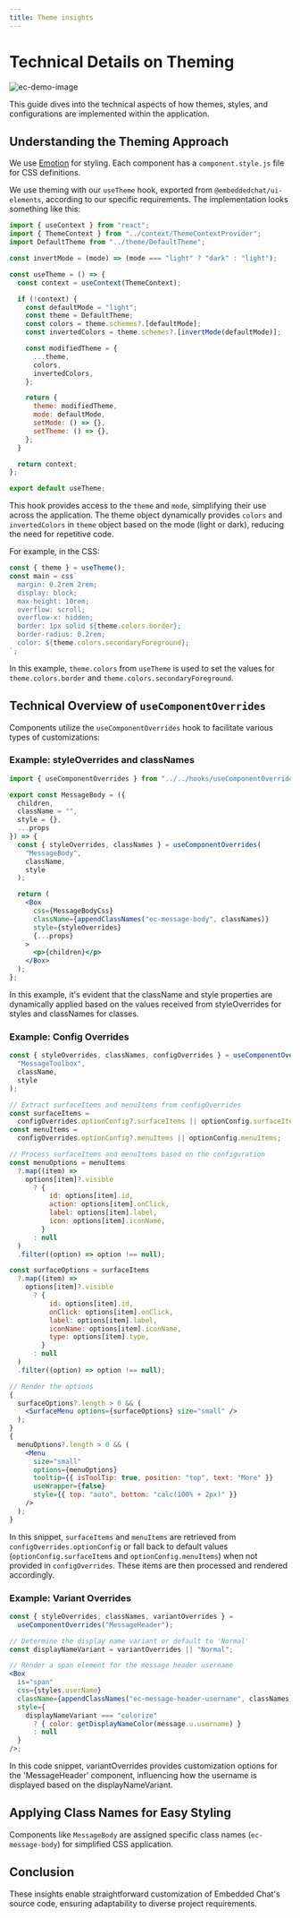 ```yaml
---
title: Theme insights
---
```

# Technical Details on Theming

![ec-demo-image](https://github.com/RocketChat/EmbeddedChat/assets/78961432/b85c7b8a-65e2-4a90-a843-f4072c942ac0)

This guide dives into the technical aspects of how themes, styles, and configurations are implemented within the application.

## Understanding the Theming Approach

We use [Emotion](https://emotion.sh/) for styling. Each component has a `component.style.js` file for CSS definitions.

We use theming with our `useTheme` hook, exported from `@embeddedchat/ui-elements`, according to our specific requirements. The implementation looks something like this:

```jsx
import { useContext } from "react";
import { ThemeContext } from "../context/ThemeContextProvider";
import DefaultTheme from "../theme/DefaultTheme";

const invertMode = (mode) => (mode === "light" ? "dark" : "light");

const useTheme = () => {
  const context = useContext(ThemeContext);

  if (!context) {
    const defaultMode = "light";
    const theme = DefaultTheme;
    const colors = theme.schemes?.[defaultMode];
    const invertedColors = theme.schemes?.[invertMode(defaultMode)];

    const modifiedTheme = {
      ...theme,
      colors,
      invertedColors,
    };

    return {
      theme: modifiedTheme,
      mode: defaultMode,
      setMode: () => {},
      setTheme: () => {},
    };
  }

  return context;
};

export default useTheme;
```

This hook provides access to the `theme` and `mode`, simplifying their use across the application. The theme object dynamically provides `colors` and `invertedColors` in `theme` object based on the mode (light or dark), reducing the need for repetitive code.

For example, in the CSS:

```jsx
const { theme } = useTheme();
const main = css`
  margin: 0.2rem 2rem;
  display: block;
  max-height: 10rem;
  overflow: scroll;
  overflow-x: hidden;
  border: 1px solid ${theme.colors.border};
  border-radius: 0.2rem;
  color: ${theme.colors.secondaryForeground};
`;
```

In this example, `theme.colors` from `useTheme` is used to set the values for `theme.colors.border` and `theme.colors.secondaryForeground`.

## Technical Overview of `useComponentOverrides`

Components utilize the `useComponentOverrides` hook to facilitate various types of customizations:

### Example: styleOverrides and classNames

```jsx
import { useComponentOverrides } from "../../hooks/useComponentOverrides";

export const MessageBody = ({
  children,
  className = "",
  style = {},
  ...props
}) => {
  const { styleOverrides, classNames } = useComponentOverrides(
    "MessageBody",
    className,
    style
  );

  return (
    <Box
      css={MessageBodyCss}
      className={appendClassNames("ec-message-body", classNames)}
      style={styleOverrides}
      {...props}
    >
      <p>{children}</p>
    </Box>
  );
};
```

In this example, it's evident that the className and style properties are dynamically applied based on the values received from styleOverrides for styles and classNames for classes.

### Example: Config Overrides

```jsx
const { styleOverrides, classNames, configOverrides } = useComponentOverrides(
  "MessageToolbox",
  className,
  style
);

// Extract surfaceItems and menuItems from configOverrides
const surfaceItems =
  configOverrides.optionConfig?.surfaceItems || optionConfig.surfaceItems;
const menuItems =
  configOverrides.optionConfig?.menuItems || optionConfig.menuItems;

// Process surfaceItems and menuItems based on the configuration
const menuOptions = menuItems
  ?.map((item) =>
    options[item]?.visible
      ? {
          id: options[item].id,
          action: options[item].onClick,
          label: options[item].label,
          icon: options[item].iconName,
        }
      : null
  )
  .filter((option) => option !== null);

const surfaceOptions = surfaceItems
  ?.map((item) =>
    options[item]?.visible
      ? {
          id: options[item].id,
          onClick: options[item].onClick,
          label: options[item].label,
          iconName: options[item].iconName,
          type: options[item].type,
        }
      : null
  )
  .filter((option) => option !== null);

// Render the options
{
  surfaceOptions?.length > 0 && (
    <SurfaceMenu options={surfaceOptions} size="small" />
  );
}
{
  menuOptions?.length > 0 && (
    <Menu
      size="small"
      options={menuOptions}
      tooltip={{ isToolTip: true, position: "top", text: "More" }}
      useWrapper={false}
      style={{ top: "auto", bottom: "calc(100% + 2px)" }}
    />
  );
}
```

In this snippet, `surfaceItems` and `menuItems` are retrieved from `configOverrides.optionConfig` or fall back to default values (`optionConfig.surfaceItems` and `optionConfig.menuItems`) when not provided in `configOverrides`. These items are then processed and rendered accordingly.

### Example: Variant Overrides

```jsx
const { styleOverrides, classNames, variantOverrides } =
  useComponentOverrides("MessageHeader");

// Determine the display name variant or default to 'Normal'
const displayNameVariant = variantOverrides || "Normal";

// Render a span element for the message header username
<Box
  is="span"
  css={styles.userName}
  className={appendClassNames("ec-message-header-username", classNames)}
  style={
    displayNameVariant === "colorize"
      ? { color: getDisplayNameColor(message.u.username) }
      : null
  }
/>;
```

In this code snippet, variantOverrides provides customization options for the 'MessageHeader' component, influencing how the username is displayed based on the displayNameVariant.

## Applying Class Names for Easy Styling

Components like `MessageBody` are assigned specific class names (`ec-message-body`) for simplified CSS application.

## Conclusion

These insights enable straightforward customization of Embedded Chat's source code, ensuring adaptability to diverse project requirements.

